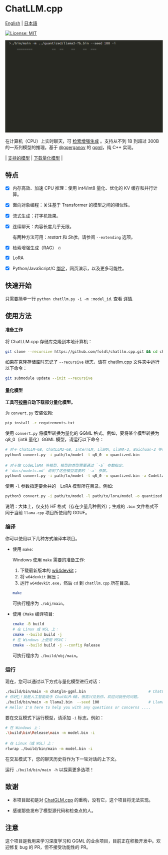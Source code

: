 # ChatLLM.cpp

[English](README.md) | [日本語](README_ja.md)

[![License: MIT](https://img.shields.io/badge/license-MIT-blue)](LICENSE)

![](./docs/demo.gif)

在计算机（CPU）上实时聊天，可 [检索增强生成](./docs/rag.md) 。支持从不到 1B 到超过 300B 的一系列模型的推理。基于 [@ggerganov](https://github.com/ggerganov) 的 [ggml](https://github.com/ggerganov/ggml)，纯 C++ 实现。

| [支持的模型](./docs/models.md) | [下载量化模型](./docs/quick_start.md#download-quantized-models) |

## 特点

- [x] 内存高效、加速 CPU 推理：使用 int4/int8 量化、优化的 KV 缓存和并行计算。
- [x] 面向对象编程：关注基于 Transformer 的模型之间的相似性。
- [x] 流式生成：打字机效果。
- [x] 连续聊天：内容长度几乎无限。

    有两种方法可用：_restart_ 和 _Shift_。请参阅 `--extending` 选项。

- [x] 检索增强生成（RAG） 🔥

- [x] LoRA
- [x] Python/JavaScript/C [绑定](./docs/binding.md)，网页演示，以及更多可能性。

## 快速开始

只需要简单一行 `python chatllm.py -i -m :model_id`. 查看 [详情](./docs/quick_start.md).

## 使用方法

#### 准备工作

将 ChatLLM.cpp 存储库克隆到本地计算机：

```sh
git clone --recursive https://github.com/foldl/chatllm.cpp.git && cd chatllm.cpp
```

如果在克隆存储库时忘记了 `--recursive` 标志，请在 chatllm.cpp 文件夹中运行以下命令：

```sh
git submodule update --init --recursive
```

#### 量化模型

**工具可[按需](https://modelscope.cn/models/judd2024/chatllm_quantized_models)自动下载部分量化模型。**

为 `convert.py` 安装依赖:

```sh
pip install -r requirements.txt
```

使用 `convert.py` 将模型转换为量化的 GGML 格式。例如，要将某个模型转换为 q8_0（int8 量化）GGML 模型，请运行以下命令：

```sh
# 对于 ChatLLM-6B, ChatLLM2-6B, InternLM, LlaMA, LlaMA-2, Baichuan-2 等模型，使用以下命令转换
python3 convert.py -i path/to/model -t q8_0 -o quantized.bin

# 对于像 CodeLlaMA 等模型，模型的类型需要通过 `-a` 参数指定。
# `docs/models.md` 说明了这些模型需要的 `-a` 参数。
python3 convert.py -i path/to/model -t q8_0 -o quantized.bin -a CodeLlaMA
```

使用 `-l` 参数指定要合并的　LoRA 模型所在目录。例如:

```sh
python3 convert.py -i path/to/model -l path/to/lora/model -o quantized.bin
```

说明：大体上，仅支持 HF 格式（存在少量几种例外）；生成的 `.bin` 文件格式不同于当前 `llama.cpp` 项目所使用的 GGUF。

### 编译

你可以使用以下几种方式编译本项目。

- 使用 `make`:

  Windows 使用 `make` 需要的准备工作:

  1. 下载最新版本的 [w64devkit](https://github.com/skeeto/w64devkit/releases)；
  2. 将 `w64devkit` 解压；
  3. 运行 `w64devkit.exe`，然后 `cd` 到 `chatllm.cpp` 所在目录。

  ```sh
  make
  ```

  可执行程序为 `./obj/main`。

- 使用 `CMake` 编译项目:

  ```sh
  cmake -B build
  # 在 Linux 或 WSL 上：
  cmake --build build -j
  # 在 Windows 上使用 MSVC：
  cmake --build build -j --config Release
  ```

  可执行程序为 `./build/obj/main`。

### 运行

现在，您可以通过以下方式与量化模型进行对话：

```sh
./build/bin/main -m chatglm-ggml.bin                            # ChatGLM-6B
# 你好👋！我是人工智能助手 ChatGLM-6B，很高兴见到你，欢迎问我任何问题。
./build/bin/main -m llama2.bin  --seed 100                      # Llama-2-Chat-7B
# Hello! I'm here to help you with any questions or concerns ....
```

要在交互模式下运行模型，请添加 `-i` 标志。例如：

```sh
# 在 Windows 上：
.\build\bin\Release\main -m model.bin -i

# 在 Linux（或 WSL）上：
rlwrap ./build/bin/main -m model.bin -i
```

在交互模式下，您的聊天历史将作为下一轮对话的上下文。

运行 `./build/bin/main -h` 以探索更多选项！

## 致谢

* 本项目起初是对 [ChatGLM.cpp](https://github.com/li-plus/chatglm.cpp) 的重构，没有它，这个项目将无法实现。

* 感谢那些发布了模型源代码和检查点的人。

## 注意

这个项目是我用来学习深度学习和 GGML 的业余项目，目前正在积极开发中。欢迎修复 bug 的 PR，但不接受功能性的 PR。
